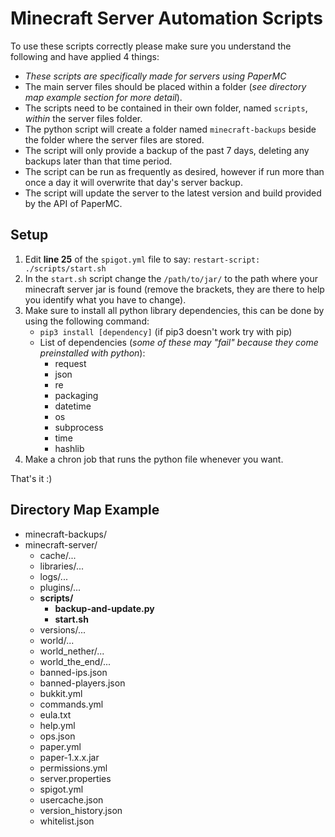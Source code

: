 # Minecraft Server Automation Scripts
To use these scripts correctly please make sure you understand the following and have applied 4 things:
- *These scripts are specifically made for servers using PaperMC*
- The main server files should be placed within a folder (*see directory map example section for more detail*).
- The scripts need to be contained in their own folder, named `scripts`, *within* the server files folder.
- The python script will create a folder named `minecraft-backups` beside the folder where the server files are stored.
- The script will only provide a backup of the past 7 days, deleting any backups later than that time period.
- The script can be run as frequently as desired, however if run more than once a day it will overwrite that day's server backup.
- The script will update the server to the latest version and build provided by the API of PaperMC.

## Setup
1. Edit **line 25** of the `spigot.yml` file to say: `restart-script: ./scripts/start.sh`
2. In the `start.sh` script change the `/path/to/jar/` to the path where your minecraft server jar is found (remove the brackets, they are there to help you identify what you have to change).
3. Make sure to install all python library dependencies, this can be done by using the following command:
   - `pip3 install [dependency]` (if pip3 doesn't work try with pip)
   - List of dependencies (*some of these may "fail" because they come preinstalled with python*):
      - request
      - json
      - re
      - packaging
      - datetime
      - os
      - subprocess
      - time
      - hashlib
4. Make a chron job that runs the python file whenever you want.

That's it :)

## Directory Map Example
- minecraft-backups/
- minecraft-server/
   - cache/...
   - libraries/...
   - logs/...
   - plugins/...
   - **scripts/**
     - **backup-and-update.py**
     - **start.sh**
   - versions/...
   - world/...
   - world_nether/...
   - world_the_end/...
   - banned-ips.json
   - banned-players.json
   - bukkit.yml
   - commands.yml
   - eula.txt
   - help.yml
   - ops.json
   - paper.yml
   - paper-1.x.x.jar
   - permissions.yml
   - server.properties
   - spigot.yml
   - usercache.json
   - version_history.json
   - whitelist.json
